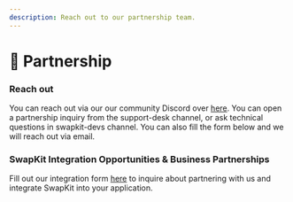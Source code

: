 ```yaml
---
description: Reach out to our partnership team.
---
```


# 🤝 Partnership

### Reach out

You can reach out via our our community Discord over [here](https://discord.gg/thorswap). You can open a partnership inquiry from the support-desk channel, or ask technical questions in swapkit-devs channel. You can also fill the form below and we will reach out via email.

### SwapKit Integration Opportunities & Business Partnerships

Fill out our integration form [here](https://docs.google.com/forms/d/e/1FAIpQLSdJf\_WtrfnklwbaxkJnrhVqgDnYJ0XUB8tisSMUJWfy7mFm7g/viewform) to inquire about partnering with us and integrate SwapKit into your application.

